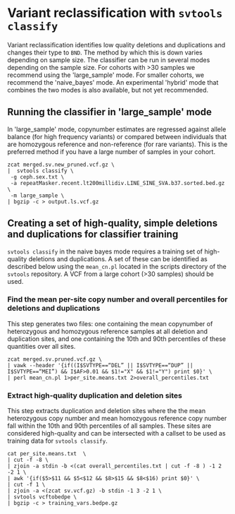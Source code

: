 # Variant reclassification with `svtools classify`
Variant reclassification identifies low quality deletions and duplications and changes their type to `BND`. The method by which this is down varies depending on sample size.
The classifier can be run in several modes depending on the sample size. For cohorts with >30 samples we recommend using the 'large_sample' mode. For smaller cohorts, we recommend the 'naive_bayes' mode. An experimental 'hybrid' mode that combines the two modes is also available, but not yet recommended.

## Running the classifier in 'large_sample' mode

In 'large_sample' mode, copynumber estimates are regressed against allele balance (for high frequency variants) or compared between individuals that are homozygous reference and non-reference (for rare variants). This is the preferred method if you have a large number of samples in your cohort.

```
zcat merged.sv.new_pruned.vcf.gz \
|  svtools classify \
 -g ceph.sex.txt \
 -a repeatMasker.recent.lt200millidiv.LINE_SINE_SVA.b37.sorted.bed.gz \
 -m large_sample \
| bgzip -c > output.ls.vcf.gz
```

## Creating a set of high-quality, simple deletions and duplications for classifier training
`svtools classify` in the naive bayes mode requires a training set of high-quality deletions and duplications. A set of these can be identified as described below using the `mean_cn.pl` located in the scripts directory of the `svtools` repository. A VCF from a large cohort (>30 samples) should be used.

### Find the mean per-site copy number and overall percentiles for deletions and duplications
This step generates two files: one containing the mean copynumber of heterozygous and homozygous reference samples at all deletion and duplication sites, and one containing the 10th and 90th percentiles of these quantities over all sites.

```
zcat merged.sv.pruned.vcf.gz \
| vawk --header '{if((I$SVTYPE==“DEL” || I$SVTYPE==“DUP” || I$SVTYPE==“MEI”) && I$AF>0.01 && $1!="X" && $1!="Y") print $0}' \
| perl mean_cn.pl 1>per_site.means.txt 2>overall_percentiles.txt
```

### Extract high-quality duplication and deletion sites
This step extracts duplication and deletion sites where the the mean heterozygous copy number and mean homozygous reference copy number fall within the 10th and 90th percentiles of all samples. These sites are considered high-quality and can be intersected with a callset to be used as training data for `svtools classify`.
```
cat per_site.means.txt  \
| cut -f -8 \
| zjoin -a stdin -b <(cat overall_percentiles.txt | cut -f -8 ) -1 2 -2 1 \
| awk '{if($5>$11 && $5<$12 && $8>$15 && $8<$16) print $0}' \
| cut -f 1 \
| zjoin -a <(zcat sv.vcf.gz) -b stdin -1 3 -2 1 \
| svtools vcftobedpe \
| bgzip -c > training_vars.bedpe.gz
```
